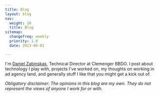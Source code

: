 ```yaml
---
title: Blog  
layout: blog  
nav:  
  weight: 10  
  title: Blog  
sitemap:  
  changefreq: weekly  
  priority: 1.0  
  date: 2013-06-01  

---
```


I'm [Daniel Zabinskas][about-link], Technical Director at Clemenger BBDO. I post about technology I play with, projects I've worked on, my thoughts on working in ad agency land, and generally stuff I like that you might get a kick out of.

*Obligatory disclaimer: The opinions in this blog are my own. They do not represent the views of anyone I work for or with.*

[about-link]: about "About me"



